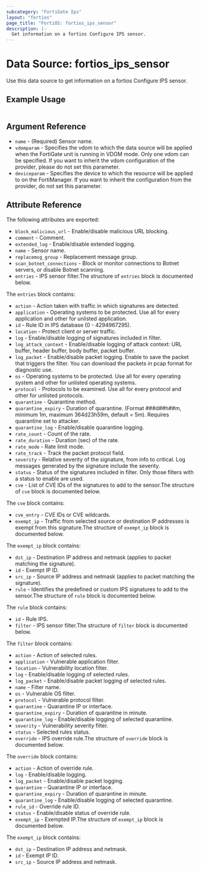 ```yaml
---
subcategory: "FortiGate Ips"
layout: "fortios"
page_title: "FortiOS: fortios_ips_sensor"
description: |-
  Get information on a fortios Configure IPS sensor.
---
```


# Data Source: fortios_ips_sensor
Use this data source to get information on a fortios Configure IPS sensor.


## Example Usage

```hcl

```

## Argument Reference

* `name` - (Required) Sensor name.
* `vdomparam` - Specifies the vdom to which the data source will be applied when the FortiGate unit is running in VDOM mode. Only one vdom can be specified. If you want to inherit the vdom configuration of the provider, please do not set this parameter.
* `deviceparam` - Specifies the device to which the resource will be applied to on the FortiManager. If you want to inherit the configuration from the provider, do not set this parameter.

## Attribute Reference

The following attributes are exported:

* `block_malicious_url` - Enable/disable malicious URL blocking.
* `comment` - Comment.
* `extended_log` - Enable/disable extended logging.
* `name` - Sensor name.
* `replacemsg_group` - Replacement message group.
* `scan_botnet_connections` - Block or monitor connections to Botnet servers, or disable Botnet scanning.
* `entries` - IPS sensor filter.The structure of `entries` block is documented below.

The `entries` block contains:

* `action` - Action taken with traffic in which signatures are detected.
* `application` - Operating systems to be protected. Use all for every application and other for unlisted application.
* `id` - Rule ID in IPS database (0 - 4294967295).
* `location` - Protect client or server traffic.
* `log` - Enable/disable logging of signatures included in filter.
* `log_attack_context` - Enable/disable logging of attack context: URL buffer, header buffer, body buffer, packet buffer.
* `log_packet` - Enable/disable packet logging. Enable to save the packet that triggers the filter. You can download the packets in pcap format for diagnostic use.
* `os` - Operating systems to be protected. Use all for every operating system and other for unlisted operating systems.
* `protocol` - Protocols to be examined. Use all for every protocol and other for unlisted protocols.
* `quarantine` - Quarantine method.
* `quarantine_expiry` - Duration of quarantine. (Format ###d##h##m, minimum 1m, maximum 364d23h59m, default = 5m). Requires quarantine set to attacker.
* `quarantine_log` - Enable/disable quarantine logging.
* `rate_count` - Count of the rate.
* `rate_duration` - Duration (sec) of the rate.
* `rate_mode` - Rate limit mode.
* `rate_track` - Track the packet protocol field.
* `severity` - Relative severity of the signature, from info to critical. Log messages generated by the signature include the severity.
* `status` - Status of the signatures included in filter. Only those filters with a status to enable are used.
* `cve` - List of CVE IDs of the signatures to add to the sensor.The structure of `cve` block is documented below.

The `cve` block contains:

* `cve_entry` - CVE IDs or CVE wildcards.
* `exempt_ip` - Traffic from selected source or destination IP addresses is exempt from this signature.The structure of `exempt_ip` block is documented below.

The `exempt_ip` block contains:

* `dst_ip` - Destination IP address and netmask (applies to packet matching the signature).
* `id` - Exempt IP ID.
* `src_ip` - Source IP address and netmask (applies to packet matching the signature).
* `rule` - Identifies the predefined or custom IPS signatures to add to the sensor.The structure of `rule` block is documented below.

The `rule` block contains:

* `id` - Rule IPS.
* `filter` - IPS sensor filter.The structure of `filter` block is documented below.

The `filter` block contains:

* `action` - Action of selected rules.
* `application` - Vulnerable application filter.
* `location` - Vulnerability location filter.
* `log` - Enable/disable logging of selected rules.
* `log_packet` - Enable/disable packet logging of selected rules.
* `name` - Filter name.
* `os` - Vulnerable OS filter.
* `protocol` - Vulnerable protocol filter.
* `quarantine` - Quarantine IP or interface.
* `quarantine_expiry` - Duration of quarantine in minute.
* `quarantine_log` - Enable/disable logging of selected quarantine.
* `severity` - Vulnerability severity filter.
* `status` - Selected rules status.
* `override` - IPS override rule.The structure of `override` block is documented below.

The `override` block contains:

* `action` - Action of override rule.
* `log` - Enable/disable logging.
* `log_packet` - Enable/disable packet logging.
* `quarantine` - Quarantine IP or interface.
* `quarantine_expiry` - Duration of quarantine in minute.
* `quarantine_log` - Enable/disable logging of selected quarantine.
* `rule_id` - Override rule ID.
* `status` - Enable/disable status of override rule.
* `exempt_ip` - Exempted IP.The structure of `exempt_ip` block is documented below.

The `exempt_ip` block contains:

* `dst_ip` - Destination IP address and netmask.
* `id` - Exempt IP ID.
* `src_ip` - Source IP address and netmask.
